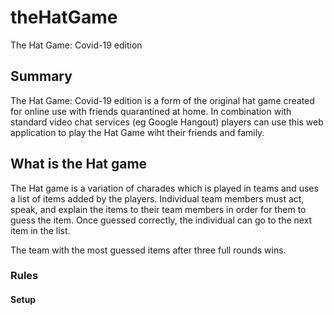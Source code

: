 # theHatGame
The Hat Game: Covid-19 edition

## Summary
The Hat Game: Covid-19 edition is a form of the original hat game created for online use with friends quarantined at home. In combination with standard video chat services (eg Google Hangout) players can use this web application to play the Hat Game wiht their friends and family.

## What is the Hat game
The Hat game is a variation of charades which is played in teams and uses a list of items added by the players. Individual team members must act, speak, and explain the items to their team members in order for them to guess the item. Once guessed correctly, the individual can go to the next item in the list. 

The team with the most guessed items after three full rounds wins. 

### Rules
#### Setup
